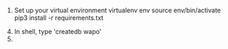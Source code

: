 <!-- Instructions to run locally -->

1. Set up your virtual environment
    virtualenv env
    source env/bin/activate
    pip3 install -r requirements.txt  
<!-- 2. In virtual env, run 'pip3 install jupyter'
3. To run Jupyter Notebook, enter 'jupyter notebook --ip=0.0.0.0' in the terminal
    - use the last link to connect to jupyter notebooks in browser -->
4. In shell, type 'createdb wapo'
5. 